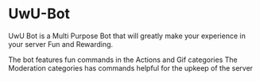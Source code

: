 # UwU-Bot

UwU Bot is a Multi Purpose Bot that will greatly make your experience in your server Fun and Rewarding.

The bot features fun commands in the Actions and Gif categories
The Moderation categories has commands helpful for the upkeep of the server

